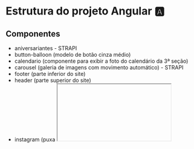 # Estrutura do projeto Angular 🅰️

## Componentes

- aniversariantes - STRAPI
- button-balloon (modelo de botão cinza médio)
- calendario (componente para exibir a foto do calendário da 3ª seção)
- carousel (galeria de imagens com movimento automático) - STRAPI
- footer (parte inferior do site)
- header (parte superior do site)
- instagram (puxa <iframe> de página do instagram)
- menu (menu lateral esquerdo)
- modal-avisos (avisos em forma de modal) - STRAPI
- modal (modal de aniversariantes. se tem aniversariante, exibe o modal) - STRAPI
- news-detail (exibição de notícia ao clicar em uma notícia)
- news (aba de notícias) - STRAPI
- pop-up (exibido no início do site) - STRAPI
- qts-qtfm (usa o componente button-balloon)
- tab (tab acima do carrosel com links importantes)
- weather (exibe os dados do clima e tempo acima do carrosel)

## Rotas

```typescript
    {
      path: '',
      redirectTo: 'home',
      pathMatch: 'full'
    },
    {
      path: 'home',
      component: HomeComponent,
    },
    { path: 'noticias', component: NoticiasComponent },
    { path: 'noticias/:id', component: NewsDetailComponent },
    {
      path: 'institucional',
      children: [
        { path: '', component: InstitucionalComponent },
        { path: 'visao', component: VisaoComponent },
        { path: 'subordinacao', component: SubordinacaoComponent },
        { path: 'endereco', component: EnderecoComponent },
        { path: 'comandante', component: ComandanteComponent },
        { path: 'adjunto-de-comando', component: AdjuntoComponent },
        { path: 'missao', component: MissaoComponent },
        { path: 'diretriz', component: DiretrizComponent },
      ]
    },
    {
      path: 'ramais',
      component: RamaisComponent,
    },
    {
      path: 's1',
      children: [
        { path: '', component: S1PageComponent },
        { path: 'boletins', component: BoletinsComponent },
        { path: 'avisos', component: AvisosComponent },
        { path: 'servico', component: ServicoPageComponent },
        { path: 'aditamentos', component: AditamentosComponent },
        { path: 'modelos', component: ModelosComponent },
        { path: 'os', component: OsComponent },
        { path: 'ass-jurd', component: AssJurdComponent },
        { path: 'secretaria', component: SecretariaComponent },
        { path: 'livro-viagem', component: LivroViagemComponent },
      ]
    },
    {
      path: 'spp',
      component: SPPComponent
    },
    {
      path: 'almox',
      component: AlmoxComponent
    },
    {
      path: 's2',
      children: [
        { path: 'avisos', component: AvisosS2Component },
      ]
    },
    {
      path: 's3',
      children: [
        { path: 'documentos', component: DocumentosS3Component },
        { path: 'pop', component: PopComponent },
        { path: 'pop/:id', component: PopDetalheComponent },
      ]
    },
    {
      path: 'operacoes',
      component: OperacoesComponent
    },
    { path: 'operacoes/:id', component: PostagemDetalheComponent },
    {
      path: 's4',
      children: [
        { path: 'legislacao', component: LegislacaoS4Compoent },
        { path: 'modelos', component: ModelosS4Compoent },
      ]
    },
    {
      path: 'salc',
      children: [
        { path: 'arquivos', component: ArquivosSalcComponent },
        { path: 'pregoes', component: PregoesSalcComponent },
      ]
    },
    {
      path: 'fiscalizacao',
      component: FiscalizacaoComponent
    },
    {
      path: 'egp',
      component: EgpComponent
    },
    { path: 'sti', component: StiComponent },
    { path: 'sti/chamado', component: ChamadoStiComponent },
    {
      path: 'links-uteis',
      component: LinksUteisComponent
    },
    {
      path: 'ciac2',
      component: Ciac2Component
    },
    { path: 'sistemas-externos', component: SistemasExternosComponent },
    { path: 'cartilhas-e-normas', component: CartilhasENormasComponent },
    { path: '**', redirectTo: 'home' }
```
